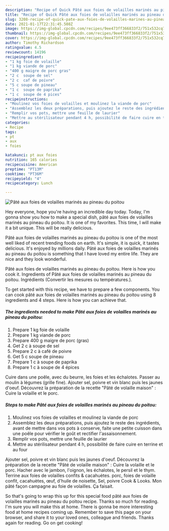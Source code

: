 ```yaml
---
description: "Recipe of Quick Pâté aux foies de volailles marinés au pineau du poitou"
title: "Recipe of Quick Pâté aux foies de volailles marinés au pineau du poitou"
slug: 3208-recipe-of-quick-pate-aux-foies-de-volailles-marines-au-pineau-du-poitou
date: 2021-01-17T22:31:45.508Z
image: https://img-global.cpcdn.com/recipes/9ee473ff366833f2/751x532cq70/pate-aux-foies-de-volailles-marines-au-pineau-du-poitou-photo-principale-de-la-recette.jpg
thumbnail: https://img-global.cpcdn.com/recipes/9ee473ff366833f2/751x532cq70/pate-aux-foies-de-volailles-marines-au-pineau-du-poitou-photo-principale-de-la-recette.jpg
cover: https://img-global.cpcdn.com/recipes/9ee473ff366833f2/751x532cq70/pate-aux-foies-de-volailles-marines-au-pineau-du-poitou-photo-principale-de-la-recette.jpg
author: Timothy Richardson
ratingvalue: 4.5
reviewcount: 14196
recipeingredient:
- "1 kg foie de volaille"
- "1 kg viande de porc"
- "400 g maigre de porc gras"
- "2 c  soupe de sel"
- "2 c  caf de poivre"
- "5 c soupe de pineau"
- "1 c  soupe de paprika"
- "1 c  soupe de 4 pices"
recipeinstructions:
- "Moulinez vos foies de volailles et moulinez la viande de porc"
- "Assemblez les deux préparations, puis ajoutez le reste des ingrédients, avant de mettre dans vos pots à conserve, faite une petite cuisson dans une poêle pour vérifier le goût et rectifier l&#39;assaisonnement."
- "Remplir vos pots, mettre une feuille de laurier"
- "Mettre au stérilisateur pendant 4 h, possibilité de faire cuire en terrine et au four"
categories:
- Recipe
tags:
- pt
- aux
- foies

katakunci: pt aux foies 
nutrition: 165 calories
recipecuisine: American
preptime: "PT13M"
cooktime: "PT36M"
recipeyield: "4"
recipecategory: Lunch

---
```



![Pâté aux foies de volailles marinés au pineau du poitou](https://img-global.cpcdn.com/recipes/9ee473ff366833f2/751x532cq70/pate-aux-foies-de-volailles-marines-au-pineau-du-poitou-photo-principale-de-la-recette.jpg)

Hey everyone, hope you're having an incredible day today. Today, I'm gonna show you how to make a special dish, pâté aux foies de volailles marinés au pineau du poitou. It is one of my favorites. This time, I will make it a bit unique. This will be really delicious.

Pâté aux foies de volailles marinés au pineau du poitou is one of the most well liked of recent trending foods on earth. It's simple, it is quick, it tastes delicious. It's enjoyed by millions daily. Pâté aux foies de volailles marinés au pineau du poitou is something that I have loved my entire life. They are nice and they look wonderful.

Pâté aux foies de volailles marinés au pineau du poitou. Here is how you cook it. Ingredients of Pâté aux foies de volailles marinés au pineau du poitou. Ingrédients (Convertir les mesures ou températures.).


To get started with this recipe, we have to prepare a few components. You can cook pâté aux foies de volailles marinés au pineau du poitou using 8 ingredients and 4 steps. Here is how you can achieve that.

<!--inarticleads1-->

##### The ingredients needed to make Pâté aux foies de volailles marinés au pineau du poitou:

1. Prepare 1 kg foie de volaille
1. Prepare 1 kg viande de porc
1. Prepare 400 g maigre de porc (gras)
1. Get 2 c à soupe de sel
1. Prepare 2 c à café de poivre
1. Get 5 c soupe de pineau
1. Prepare 1 c à soupe de paprika
1. Prepare 1 c à soupe de 4 épices


Cuire dans une poêle, avec du beurre, les foies et les échalotes. Passer au moulin à légumes (grille fine). Ajouter sel, poivre et vin blanc puis les jaunes d&#39;oeuf. Découvrez la préparation de la recette &#34;Pâté de volaille maison&#34; : Cuire la volaille et le porc. 

<!--inarticleads2-->

##### Steps to make Pâté aux foies de volailles marinés au pineau du poitou:

1. Moulinez vos foies de volailles et moulinez la viande de porc
1. Assemblez les deux préparations, puis ajoutez le reste des ingrédients, avant de mettre dans vos pots à conserve, faite une petite cuisson dans une poêle pour vérifier le goût et rectifier l&#39;assaisonnement.
1. Remplir vos pots, mettre une feuille de laurier
1. Mettre au stérilisateur pendant 4 h, possibilité de faire cuire en terrine et au four


Ajouter sel, poivre et vin blanc puis les jaunes d&#39;oeuf. Découvrez la préparation de la recette &#34;Pâté de volaille maison&#34; : Cuire la volaille et le porc. Hacher avec le jambon, l&#39;oignon, les échalotes, le persil et le thym. Terrine aux foies de volailles confits &amp; cacahuètes. porc, foies de volaille confit, cacahuètes, œuf, d&#39;huile de noisette, Sel, poivre Cook &amp; Looks. Mon pâté façon campagne au foie de volailles. Ça faisait. 

So that's going to wrap this up for this special food pâté aux foies de volailles marinés au pineau du poitou recipe. Thanks so much for reading. I'm sure you will make this at home. There is gonna be more interesting food at home recipes coming up. Remember to save this page on your browser, and share it to your loved ones, colleague and friends. Thanks again for reading. Go on get cooking!

